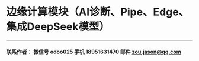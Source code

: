 # 边缘计算模块（AI诊断、Pipe、Edge、集成DeepSeek模型）

--- 
#### 联系作者： 微信号 odoo025   手机 18951631470  邮件 zou.jason@qq.com


